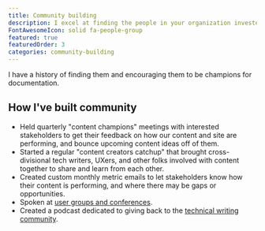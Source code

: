 ```yaml
---
title: Community building
description: I excel at finding the people in your organization invested in retaining institutional knowledge through good documentation.
FontAwesomeIcon: solid fa-people-group
featured: true
featuredOrder: 3
categories: community-building
---
```


I have a history of finding them and encouraging them to be champions for documentation.


## How I've built community

- Held quarterly "content champions" meetings with interested stakeholders to get their feedback on how our content and site are performing, and bounce upcoming content ideas off of them.
- Started a regular "content creators catchup" that brought cross-divisional tech writers, UXers, and other folks involved with content together to share and learn from each other.
- Created custom monthly metric emails to let stakeholders know how their content is performing, and where there may be gaps or opportunities.
- Spoken at [user groups and conferences](public-speaking.md).
- Created a podcast dedicated to giving back to the [technical writing community](/content/podcasts/).
